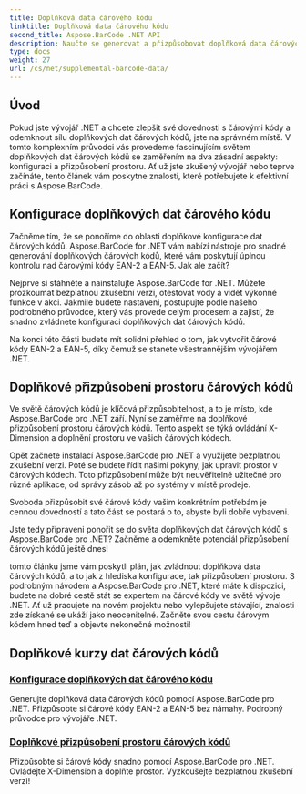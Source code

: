 ```yaml
---
title: Doplňková data čárového kódu
linktitle: Doplňková data čárového kódu
second_title: Aspose.BarCode .NET API
description: Naučte se generovat a přizpůsobovat doplňková data čárových kódů pomocí Aspose.BarCode for .NET pomocí našich podrobných výukových programů. Vylepšete své dovednosti s čárovými kódy ještě dnes!
type: docs
weight: 27
url: /cs/net/supplemental-barcode-data/
---
```


## Úvod

Pokud jste vývojář .NET a chcete zlepšit své dovednosti s čárovými kódy a odemknout sílu doplňkových dat čárových kódů, jste na správném místě. V tomto komplexním průvodci vás provedeme fascinujícím světem doplňkových dat čárových kódů se zaměřením na dva zásadní aspekty: konfiguraci a přizpůsobení prostoru. Ať už jste zkušený vývojář nebo teprve začínáte, tento článek vám poskytne znalosti, které potřebujete k efektivní práci s Aspose.BarCode.

## Konfigurace doplňkových dat čárového kódu

Začněme tím, že se ponoříme do oblasti doplňkové konfigurace dat čárových kódů. Aspose.BarCode for .NET vám nabízí nástroje pro snadné generování doplňkových čárových kódů, které vám poskytují úplnou kontrolu nad čárovými kódy EAN-2 a EAN-5. Jak ale začít? 

Nejprve si stáhněte a nainstalujte Aspose.BarCode for .NET. Můžete prozkoumat bezplatnou zkušební verzi, otestovat vody a vidět výkonné funkce v akci. Jakmile budete nastaveni, postupujte podle našeho podrobného průvodce, který vás provede celým procesem a zajistí, že snadno zvládnete konfiguraci doplňkových dat čárových kódů.

Na konci této části budete mít solidní přehled o tom, jak vytvořit čárové kódy EAN-2 a EAN-5, díky čemuž se stanete všestrannějším vývojářem .NET.

## Doplňkové přizpůsobení prostoru čárových kódů

Ve světě čárových kódů je klíčová přizpůsobitelnost, a to je místo, kde Aspose.BarCode pro .NET září. Nyní se zaměřme na doplňkové přizpůsobení prostoru čárových kódů. Tento aspekt se týká ovládání X-Dimension a doplnění prostoru ve vašich čárových kódech.

Opět začnete instalací Aspose.BarCode pro .NET a využijete bezplatnou zkušební verzi. Poté se budete řídit našimi pokyny, jak upravit prostor v čárových kódech. Toto přizpůsobení může být neuvěřitelně užitečné pro různé aplikace, od správy zásob až po systémy v místě prodeje.

Svoboda přizpůsobit své čárové kódy vašim konkrétním potřebám je cennou dovedností a tato část se postará o to, abyste byli dobře vybaveni.

Jste tedy připraveni ponořit se do světa doplňkových dat čárových kódů s Aspose.BarCode pro .NET? Začněme a odemkněte potenciál přizpůsobení čárových kódů ještě dnes!

tomto článku jsme vám poskytli plán, jak zvládnout doplňková data čárových kódů, a to jak z hlediska konfigurace, tak přizpůsobení prostoru. S podrobným návodem a Aspose.BarCode pro .NET, které máte k dispozici, budete na dobré cestě stát se expertem na čárové kódy ve světě vývoje .NET. Ať už pracujete na novém projektu nebo vylepšujete stávající, znalosti zde získané se ukáží jako neocenitelné. Začněte svou cestu čárovým kódem hned teď a objevte nekonečné možnosti!

## Doplňkové kurzy dat čárových kódů
### [Konfigurace doplňkových dat čárového kódu](./supplemental-barcode-data-configuration/)
Generujte doplňková data čárových kódů pomocí Aspose.BarCode pro .NET. Přizpůsobte si čárové kódy EAN-2 a EAN-5 bez námahy. Podrobný průvodce pro vývojáře .NET.
### [Doplňkové přizpůsobení prostoru čárových kódů](./supplemental-barcode-space-customization/)
Přizpůsobte si čárové kódy snadno pomocí Aspose.BarCode pro .NET. Ovládejte X-Dimension a doplňte prostor. Vyzkoušejte bezplatnou zkušební verzi!